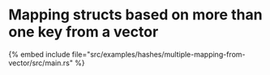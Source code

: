 # Mapping structs based on more than one key from a vector

{% embed include file="src/examples/hashes/multiple-mapping-from-vector/src/main.rs" %}



